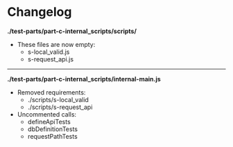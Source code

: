 # Changelog

**./test-parts/part-c-internal_scripts/scripts/**
* These files are now empty:
	* s-local_valid.js
	* s-request_api.js

---

**./test-parts/part-c-internal_scripts/internal-main.js**
* Removed requirements:
	* ./scripts/s-local_valid
	* ./scripts/s-request_api
* Uncommented calls:
	* defineApiTests
	* dbDefinitionTests
	* requestPathTests
